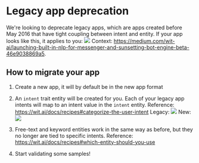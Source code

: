 # Legacy app deprecation
We're looking to deprecate legacy apps, which are apps created before May 2016 that have tight coupling between intent and entity. If your app looks like this, it applies to you:
![](https://i.imgur.com/clvobm6.png)
Context: https://medium.com/wit-ai/launching-built-in-nlp-for-messenger-and-sunsetting-bot-engine-beta-46e9038869a5.

## How to migrate your app
1. Create a new app, it will by default be in the new app format
2. An `intent` trait entity will be created for you. Each of your legacy app intents will map to an intent value in the `intent` entity. Reference: https://wit.ai/docs/recipes#categorize-the-user-intent
Legacy:
![](https://i.imgur.com/2rS01RR.png)
New:
![](https://i.imgur.com/jA2CRcm.png)

3. Free-text and keyword entities work in the same way as before, but they no longer are tied to specific intents. Reference: https://wit.ai/docs/recipes#which-entity-should-you-use
4. Start validating some samples!
